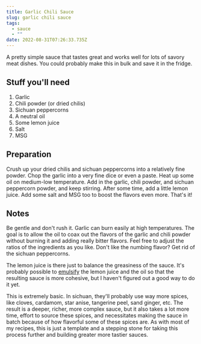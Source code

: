 ```yaml
---
title: Garlic Chili Sauce
slug: garlic chili sauce
tags:
  - sauce
  - ""
date: 2022-08-31T07:26:33.735Z
---
```

A pretty simple sauce that tastes great and works well for lots of savory meat dishes. You could probably make this in bulk and save it in the fridge.

## Stuff you'll need

1. Garlic
1. Chili powder (or dried chilis)
1. Sichuan peppercorns
1. A neutral oil
1. Some lemon juice
1. Salt
1. MSG

## Preparation

Crush up your dried chilis and sichuan peppercorns into a relatively fine powder. Chop the garlic into a very fine dice or even a paste. Heat up some oil on medium-low temperature. Add in the garlic, chili powder, and sichuan peppercorn powder, and keep stirring. After some time, add a little lemon juice. Add some salt and MSG too to boost the flavors even more. That's it!

## Notes

Be gentle and don't rush it. Garlic can burn easily at high temperatures. The goal is to allow the oil to coax out the flavors of the garlic and chili powder without burning it and adding really bitter flavors. Feel free to adjust the ratios of the ingredients as you like. Don't like the numbing flavor? Get rid of the sichuan peppercorns.

The lemon juice is there just to balance the greasiness of the sauce. It's probably possible to [emulsify](/techniques/emulsification) the lemon juice and the oil so that the resulting sauce is more cohesive, but I haven't figured out a good way to do it yet.

This is extremely basic. In sichuan, they'll probably use way more spices, like cloves, cardamom, star anise, tangerine peel, sand ginger, etc. The result is a deeper, richer, more complex sauce, but it also takes a lot more time, effort to source these spices, and necessitates making the sauce in batch because of how flavorful some of these spices are. As with most of my recipes, this is just a template and a stepping stone for taking this process further and building greater more tastier sauces.